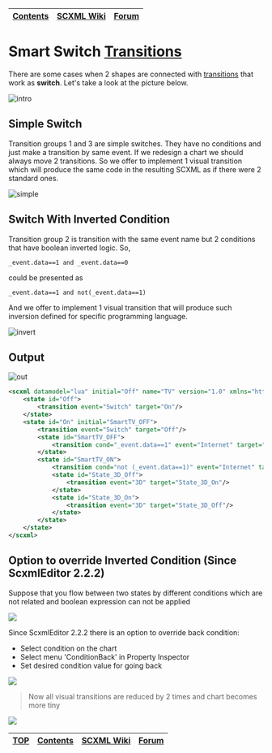 <a name="top-anchor"/>

| [Contents](../README.md#table-of-contents) | [SCXML Wiki](https://alexzhornyak.github.io/SCXML-tutorial/) | [Forum](https://github.com/alexzhornyak/ScxmlEditor-Tutorial/discussions) |
|---|---|---|

# Smart Switch [Transitions](https://alexzhornyak.github.io/SCXML-tutorial/Doc/transition.html)

There are some cases when 2 shapes are connected with [transitions](https://alexzhornyak.github.io/SCXML-tutorial/Doc/transition.html) that work as **switch**. Let's take a look at the picture below.

![intro](../Images/SmartTransitions_Intro.png)

## Simple Switch
Transition groups 1 and 3 are simple switches. They have no conditions and just make a transition by same event.
If we redesign a chart we should always move 2 transitions.
So we offer to implement 1 visual transition which will produce the same code in the resulting SCXML as if there were 2 standard ones.

![simple](../Images/SmartTransitions_simple.png)

## Switch With Inverted Condition
Transition group 2 is transition with the same event name but 2 conditions that have boolean inverted logic. So,

  `_event.data==1 and _event.data==0`
  
could be presented as

  `_event.data==1 and not(_event.data==1)`

And we offer to implement 1 visual transition that will produce such inversion defined for specific programming language.

![invert](../Images/SmartTransitions_invert.png)

## Output
![out](../Images/SmartTransitions_animated.gif)

```xml
<scxml datamodel="lua" initial="Off" name="TV" version="1.0" xmlns="http://www.w3.org/2005/07/scxml">
	<state id="Off">
		<transition event="Switch" target="On"/>
	</state>
	<state id="On" initial="SmartTV_OFF">
		<transition event="Switch" target="Off"/>
		<state id="SmartTV_OFF">
			<transition cond="_event.data==1" event="Internet" target="SmartTV_ON"/>
		</state>
		<state id="SmartTV_ON">
			<transition cond="not (_event.data==1)" event="Internet" target="SmartTV_OFF"/>
			<state id="State_3D_Off">
				<transition event="3D" target="State_3D_On"/>
			</state>
			<state id="State_3D_On">
				<transition event="3D" target="State_3D_Off"/>
			</state>
		</state>
	</state>
</scxml>
```

## Option to override Inverted Condition (Since ScxmlEditor 2.2.2)
Suppose that you flow between two states by different conditions which are not related and boolean expression can not be applied

![](../Images/SmartTransitions_TwoConditions.gif)

Since ScxmlEditor 2.2.2 there is an option to override back condition:
- Select condition on the chart
- Select menu 'ConditionBack' in Property Inspector
- Set desired condition value for going back

![](../Images/2021-06-04-07-33-50.png)

> Now all visual transitions are reduced by 2 times and chart becomes more tiny

![](../Images/SmartTransitions_TwoConditions_Override.gif)

| [TOP](#top-anchor) | [Contents](../README.md#table-of-contents) | [SCXML Wiki](https://alexzhornyak.github.io/SCXML-tutorial/) | [Forum](https://github.com/alexzhornyak/ScxmlEditor-Tutorial/discussions) |
|---|---|---|---|
